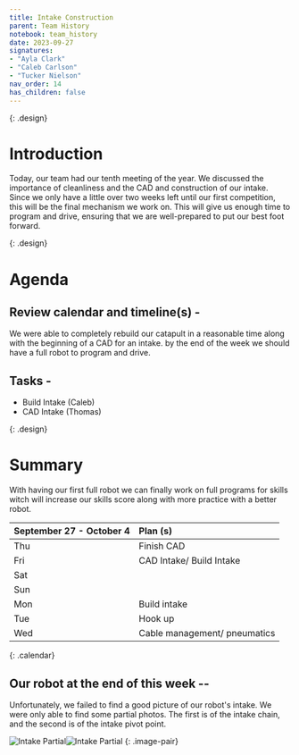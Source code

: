 ```yaml
---
title: Intake Construction 
parent: Team History
notebook: team_history
date: 2023-09-27
signatures:
- "Ayla Clark"
- "Caleb Carlson"
- "Tucker Nielson"
nav_order: 14
has_children: false
---
```


{: .design}
# Introduction 

Today, our team had our tenth meeting of the year. We discussed the importance of cleanliness and the CAD and construction of our intake. Since we only have a little over two weeks left until our first competition, this will be the final mechanism we work on. This will give us enough time to program and drive, ensuring that we are well-prepared to put our best foot forward.

{: .design}
# Agenda 

## Review calendar and timeline(s) -

We were able to completely rebuild our catapult in a reasonable time along with the beginning of a CAD for an intake. by the end of the week we should have a full robot to program and drive. 

## Tasks -

* Build Intake			    (Caleb)
* CAD Intake			   (Thomas)

{: .design}
# Summary

With having our first full robot we can finally work on full programs for skills witch will increase our skills score along with more practice with a better robot. 


| September 27 - October 4  | Plan (s) |
|:---|:---|
| Thu | Finish CAD |
| Fri | CAD Intake/ Build Intake|
| Sat | |
| Sun | |
| Mon | Build intake|
| Tue | Hook up |
| Wed | Cable management/ pneumatics |
{: .calendar}

## Our robot at the end of this week --

Unfortunately, we failed to find a good picture of our robot's intake. We were only able to find some partial photos. The first is of the intake chain, and the second is of the intake pivot point.

![Intake Partial](https://lh3.googleusercontent.com/pw/ABLVV85nJvpzZOTnwbi07PnhBFvD5C0IDru5sOWPmmoFfw_PeXqaajGVKb9DTXKKFVDd9k1dY_0mznsYJ_6wW7UM7LaoJ5nFBDlQMIKjo2GhC6g3Cd98JUvalMuAv0qopbmNb_-vZ4NAvLpGO-r5tSETMrWnQPPxcnmD04kqNYEpMYDxL2yy8Sl3rWYifCBnRpPEcctBRTYZllL4G7esIk_WMnDMJQ5Ss7KMBqKPSuSr9kwqOxHP4ReAXXwBqODmOmKnlHoYGT0F7YLOL44SCVckUhKg5oK75ED4UzhBaCwMEgJyid7zv4YE_7FX0QFlYnelc-BamA61pvGzhxuxWomlp_zFzuDMrEkPxlo1pWSwOOU--yFbNm63XtgZ77CrY3L-ge5uMMQw8XMLnWAcmuvOIZbY2PpJPXXPQTsLkrgKG9B_FXaKkUEUSQ_hWRLBgNKhHglWQ1Tp1J_4QfWQAkjRhPFP3eXZpgzQ0jlcO-mE_eG5hI9F4rcXHpQoVcE2Rf2LxXDOtW00YFv2dMDAazawO4jS8O9wUl0BXFLFIxl7zBoy-B_Hw3yMGxtPXKOntnFK9Dc80q7UboJ_3Ic55tHMc-B2BAhyJmg2XHR0A_99g8DTFRBJ1k8FkrcUZuerpotpeUiegmXW2_FWDrBcDu6TE9a2zEFVMYdoVwsfvXLem0hthj_iVuHYtdoWaYShrgBUiqhMNmohn4Vm93TdfTdWDpFVh1P1mjL4fOnbO_O3Z9CgyJRqTF1Zq7Z-d-0G5Xa9ciZtUuzzCUnnfOP_3LA8hTYsfF2Os7HLrAI4JZUZnSbpYw7P6d_iM3GtMjIP4xHijLpZ9e_lLfs3DWOyjkQ9yh0zNCSLNg2srm1ZcZiLLxojrJp80urXpjpG8It-9Ykk5VA6Ag=w718-h538-s-no-gm?authuser=0)![Intake Partial](https://lh3.googleusercontent.com/pw/ABLVV843XY4kb-ZflYK4OgzmUUf7X09G9Z1t2gUZgVaFqPBIXR8AAch396VfEXeK8aM692-QOoZ6B8ASLcOSGUG9sJmEtLL8N-f2n67N-xjTQUMCg-rlOrYY88NdRkNk0285eMtkUj2PrUoUDjC0qw25agRDNTo8hWP_MusZ30nGArErv-puzqyrlMJFfBq14CdgzavAZGDVlEpiDQMSeAsdnx4gB24ELhaMPBCgDs3YsTeU6gYqnxFS84wJA4xsGy9Vcpd0Y8YUDWkQid8DMuyGCtjjieyiAczTQwuRuMQt55k9RexkOIemrCsoAsil168CiYQuiF1WVIOi_6ymF2K5kj4d271z19diPuEl8C-ek8reNzcxxPRttecZ64A6ijcRkpABGVxNKprXvl9GY_W_vc6dVWLChkApi_jJ_a4u-oiSD5X0gBExeUwRBh_SHz46dilUZUkxxdtbmFRtWEW3Kf40oQ1JSO0jJWbxUv3xfCOqDo_dgbNkPMOnpLrrvsZTQD7sck6X5ebB0jhhREmmc66yle7oWRJb76dEwiC7_SOwXxx_T_o5NKhUNdpqgxWqdaUGQFRAOD61Dh4QZUMmALs1uRMpbgY-EqYRTRqWTfqrzzmq3BM29-VLwGm_0ltKmT7nji68-HzT9sfdp_Nxm9q7Mbo0Bd7JAVmivZh1mBdLATfw8i31ehgGGpt0NqsdTacESRGt-FHmIyfI5bonQEmqgG_xJ5or2a1EOX0qcRcWscbvcg2c_JF2wrJLT05AkLUPD-Y_tTxu68b1-ZDpCe_73gJvr8GsgO4kpjlulrEAzBsRLXAyGty_0WTMn_dKf9BwXF6HEA8NpBrWyCAGpkd9uqgqPrXZiIXDwkqjE6KXV1rKF4jgND2GS_K7YXI5B1A2nw=w718-h538-s-no-gm?authuser=0)
{: .image-pair}